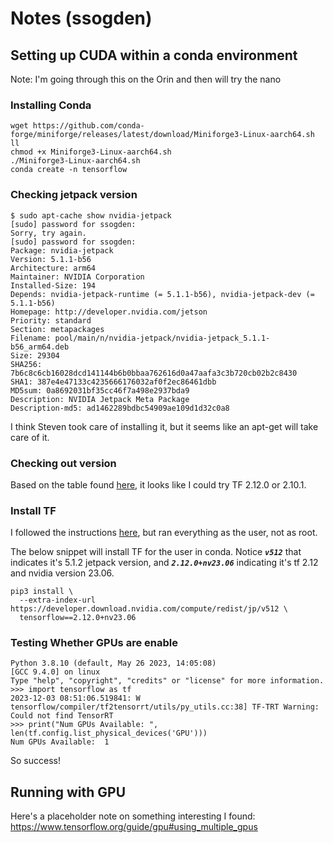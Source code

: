 # Notes (ssogden)



## Setting up CUDA within a conda environment

Note: I'm going through this on the Orin and then will try the nano

### Installing Conda

```shell
wget https://github.com/conda-forge/miniforge/releases/latest/download/Miniforge3-Linux-aarch64.sh
ll
chmod +x Miniforge3-Linux-aarch64.sh
./Miniforge3-Linux-aarch64.sh
conda create -n tensorflow
```

### Checking jetpack version

```shell
$ sudo apt-cache show nvidia-jetpack
[sudo] password for ssogden:
Sorry, try again.
[sudo] password for ssogden:
Package: nvidia-jetpack
Version: 5.1.1-b56
Architecture: arm64
Maintainer: NVIDIA Corporation
Installed-Size: 194
Depends: nvidia-jetpack-runtime (= 5.1.1-b56), nvidia-jetpack-dev (= 5.1.1-b56)
Homepage: http://developer.nvidia.com/jetson
Priority: standard
Section: metapackages
Filename: pool/main/n/nvidia-jetpack/nvidia-jetpack_5.1.1-b56_arm64.deb
Size: 29304
SHA256: 7b6c8c6cb16028dcd141144b6b0bbaa762616d0a47aafa3c3b720cb02b2c8430
SHA1: 387e4e47133c4235666176032af0f2ec86461dbb
MD5sum: 0a8692031bf35cc46f7a498e2937bda9
Description: NVIDIA Jetpack Meta Package
Description-md5: ad1462289bdbc54909ae109d1d32c0a8
```

I think Steven took care of installing it, but it seems like an apt-get will take care of it.

### Checking out version

Based on the table found [here](https://docs.nvidia.com/deeplearning/frameworks/install-tf-jetson-platform-release-notes/tf-jetson-rel.html#tf-jetson-rel), it looks like I could try TF 2.12.0 or 2.10.1.

### Install TF

I followed the instructions [here](https://docs.nvidia.com/deeplearning/frameworks/install-tf-jetson-platform/index.html), but ran everything as the user, not as root.

The below snippet will install TF for the user in conda.
Notice ***`v512`*** that indicates it's 5.1.2 jetpack version, and ***`2.12.0+nv23.06`*** indicating it's tf 2.12 and nvidia version 23.06.

```shell
pip3 install \
  --extra-index-url https://developer.download.nvidia.com/compute/redist/jp/v512 \
  tensorflow==2.12.0+nv23.06
```

### Testing Whether GPUs are enable

```shell
Python 3.8.10 (default, May 26 2023, 14:05:08)
[GCC 9.4.0] on linux
Type "help", "copyright", "credits" or "license" for more information.
>>> import tensorflow as tf
2023-12-03 08:51:06.519841: W tensorflow/compiler/tf2tensorrt/utils/py_utils.cc:38] TF-TRT Warning: Could not find TensorRT
>>> print("Num GPUs Available: ", len(tf.config.list_physical_devices('GPU')))
Num GPUs Available:  1
```

So success!

## Running with GPU

Here's a placeholder note on something interesting I found: https://www.tensorflow.org/guide/gpu#using_multiple_gpus